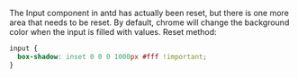The Input component in antd has actually been reset, but there is one more area that needs to be reset. By default, chrome will change the background color when the input is filled with values.
Reset method:
```css
input {
  box-shadow: inset 0 0 0 1000px #fff !important;
}
```